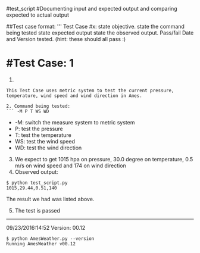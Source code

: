 #test_script
#Documenting input and expected output and comparing expected to actual output

##Test case format:
'''
Test Case #x:
state objective.
state the command being tested
state expected output
state the observed output.
Pass/fail Date and Version tested. (hint: these should all pass :)


#Test Case: 1
=============
1. ```os.system('python AmesWeather.py -M P T WS WD')
```
This Test Case uses metric system to test the current pressure, temperature, wind speed and wind direction in Ames.

2. Command being tested:
``` -M P T WS WD
```
  * -M: switch the measure system to metric system
  * P: test the pressure
  * T: test the temperature
  * WS: test the wind speed
  * WD: test the wind direction

3. We expect to get 1015 hpa on pressure, 30.0 degree on temperature, 0.5 m/s on wind speed and 174 on wind direction
4. Observed output:
```
$ python test_script.py
1015,29.44,0.51,140
```
The result we had was listed above.

5. The test is passed
------------------------------------
09/23/2016:14:52
Version: 00.12
```
$ python AmesWeather.py --version
Running AmesWeather v00.12
```
